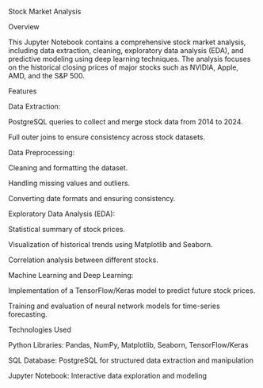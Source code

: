Stock Market Analysis

Overview

This Jupyter Notebook contains a comprehensive stock market analysis, including data extraction, cleaning, exploratory data analysis (EDA), and predictive modeling using deep learning techniques. The analysis focuses on the historical closing prices of major stocks such as NVIDIA, Apple, AMD, and the S&P 500.

Features

Data Extraction:

PostgreSQL queries to collect and merge stock data from 2014 to 2024.

Full outer joins to ensure consistency across stock datasets.

Data Preprocessing:

Cleaning and formatting the dataset.

Handling missing values and outliers.

Converting date formats and ensuring consistency.

Exploratory Data Analysis (EDA):

Statistical summary of stock prices.

Visualization of historical trends using Matplotlib and Seaborn.

Correlation analysis between different stocks.

Machine Learning and Deep Learning:

Implementation of a TensorFlow/Keras model to predict future stock prices.

Training and evaluation of neural network models for time-series forecasting.

Technologies Used

Python Libraries: Pandas, NumPy, Matplotlib, Seaborn, TensorFlow/Keras

SQL Database: PostgreSQL for structured data extraction and manipulation

Jupyter Notebook: Interactive data exploration and modeling

